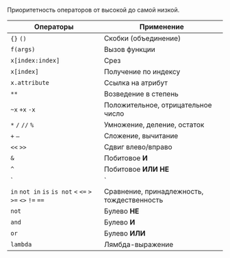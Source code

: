 Приоритетность операторов от высокой до самой низкой.

| Операторы                                                    | Применение                                 |
|--------------------------------------------------------------|--------------------------------------------|
| `{}` `()`                                                    | Скобки (объединение)                       |
| `f(args)`                                                    | Вызов функции                              |
| `x[index:index]`                                             | Срез                                       |
| `x[index]`                                                   | Получение по индексу                       |
| `x.attribute`                                                | Ссылка на атрибут                          |
| `**`                                                         | Возведение в степень                       |
| `~x` `+x` `-x`                                               | Положительное, отрицательное число         |
| `*` `/` `//` `%`                                             | Умножение, деление, остаток                |
| `+` `—`                                                      | Сложение, вычитание                        |
| `<<` `>>`                                                    | Сдвиг влево/вправо                         |
| `&`                                                          | Побитовое **И**                            |
| `^`                                                          | Побитовое **ИЛИ** **НЕ**                   |
| `|`                                                          | Побитовое **ИЛИ**                          |
| `in` `not in` `is` `is not` `<` `<=` `>` `>=` `<>` `!=` `==` | Сравнение, принадлежность, тождественность |
| `not`                                                        | Булево **НЕ**                              |
| `and`                                                        | Булево **И**                               |
| `or`                                                         | Булево **ИЛИ**                             |
| `lambda`                                                     | Лямбда-выражение                           |
